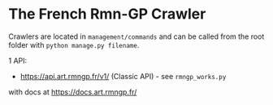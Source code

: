 # The French Rmn-GP Crawler

Crawlers are located in `management/commands` and can be called from the root folder with `python manage.py filename`.

1 API:
- https://api.art.rmngp.fr/v1/ (Classic API) - see `rmngp_works.py`

with docs at https://docs.art.rmngp.fr/

